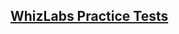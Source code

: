 ## [WhizLabs Practice Tests](https://www.whizlabs.com/microsoft-azure-certification-az-400/practice-tests/)
